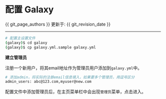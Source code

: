 # 配置 Galaxy

{{ git_page_authors }} 更新于: {{ git_revision_date }}

---

```bash
# 配置主设置文件
(galaxy)$ cd galaxy
(galaxy)$ cp galaxy.yml.sample galaxy.yml
```

**建立管理员**

注册一个新用户，将其email地址作为管理员用户添加到`galaxy.yml`中。

```bash
# 添加admin，将实际的注册email信息填入，如果要多个管理员，用逗号区分
admin_users: abc@123.com,myuser@new.com
```

配置文件中添加管理员后，在主页菜单栏中会出现`管理员`菜单，点击进入。
